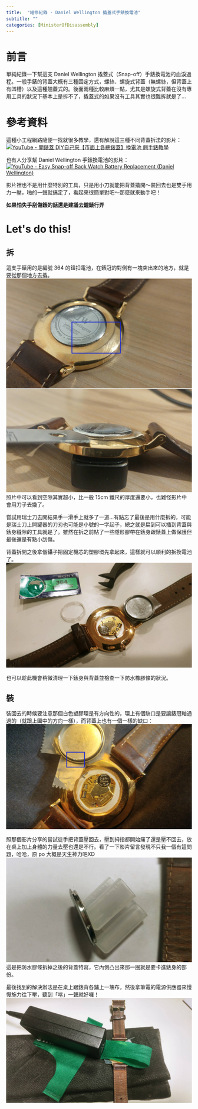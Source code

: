 ```yaml
---
title:  "維修紀錄 - Daniel Wellington 撬蓋式手錶換電池"
subtitle: ""
categories: [MinisterOfDisassembly]
---
```


# 前言
單純紀錄一下幫這支 Daniel Wellington 撬蓋式（Snap-off）手錶換電池的血淚過程。一般手錶的背蓋大概有三種固定方式，螺絲、螺旋式背蓋（無螺絲，但背蓋上有凹槽）以及這種翹蓋式的。後面兩種比較麻煩一點，尤其是螺旋式背蓋在沒有專用工具的狀況下基本上是拆不了，撬蓋式的如果沒有工具其實也很難拆就是了...

# 參考資料
這種小工程網路隨便一找就很多教學，還有解說這三種不同背蓋拆法的影片：
[![YouTube - 開錶蓋 DIY自己來【市面上各總錶蓋】換電池 翹手錶教學](http://img.youtube.com/vi/vtMqkwUbsjQ/0.jpg)](https://www.youtube.com/watch?v=vtMqkwUbsjQ)

也有人分享幫 Daniel Wellington 手錶換電池的影片：
[![YouTube - Easy Snap-off Back Watch Battery Replacement (Daniel Wellington)](http://img.youtube.com/vi/-xlLFB6z2fs/0.jpg)](https://www.youtube.com/watch?v=-xlLFB6z2fs)

影片裡也不是用什麼特別的工具，只是用小刀就能把背蓋撬開～裝回去也是雙手用力一壓，啪的一聲就搞定了，看起來很簡單對吧～那麼就來動手吧！

**如果怕失手刮傷錶的話還是建議去鐘錶行弄**

# Let's do this!
## 拆
這支手錶用的是編號 364 的鈕扣電池，在錶冠的對側有一塊突出來的地方，就是要從那個地方去撬。
![背蓋突出處](/images/2022-05-DW-battery/DW-tab.jpg)
照片中可以看到空隙其實超小，比一般 15cm 鐵尺的厚度還要小，也難怪影片中會用刀子去撬了。

嘗試用瑞士刀去開結果手一滑手上就多了一道...有點忘了最後是用什麼拆的，可能是瑞士刀上開罐器的刀刃也可能是小號的一字起子，總之就是扁到可以插到背蓋與錶身縫隙的工具就是了。雖然在拆之前貼了一些隱形膠帶在錶身跟錶蓋上做保護但最後還是有點小刮傷。

背蓋拆開之後拿個鑷子把固定機芯的塑膠環先拿起來，這樣就可以順利的拆換電池了。
![手錶拆開之後](/images/2022-05-DW-battery/DW-opened.jpg)

也可以趁此機會稍微清理一下錶身與背蓋並檢查一下防水橡膠條的狀況。

## 裝
裝回去的時候要注意那個白色塑膠環是有方向性的，環上有個缺口是要讓錶冠軸通過的（就跟上圖中的方向一樣），而背蓋上也有一個一樣的缺口：
![背蓋上的缺口](/images/2022-05-DW-battery/DW-notch.jpg)

照那個影片分享的嘗試徒手把背蓋壓回去，壓到拇指都開始痛了還是壓不回去，放在桌上加上身體的力量去壓也還是不行。看了一下影片留言發現不只我一個有這問題，哈哈，原 po 大概是天生神力吧XD
![背蓋特寫](/images/2022-05-DW-battery/DW-back.jpg)
這是把防水膠條拆掉之後的背蓋特寫，它內側凸出來那一圈就是要卡進錶身的部份。

最後找到的解決辦法是在桌上跟錶背各鋪上一塊布，然後拿筆電的電源供應器來慢慢施力往下壓，聽到「喀」一聲就好囉！
![蓋上背蓋](/images/2022-05-DW-battery/DW-closed.jpg)
